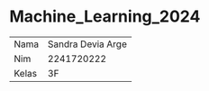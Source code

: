 # Machine_Learning_2024

<table>
    <tbody>
        <tr>
            <td>Nama</td>
            <td>Sandra Devia Arge</td>
        </tr>
        <tr>
            <td>Nim</td>
            <td>2241720222</td>
        </tr>
        <tr>
            <td>Kelas</td>
            <td>3F</td>
        </tr>
    </tbody>
</table>
